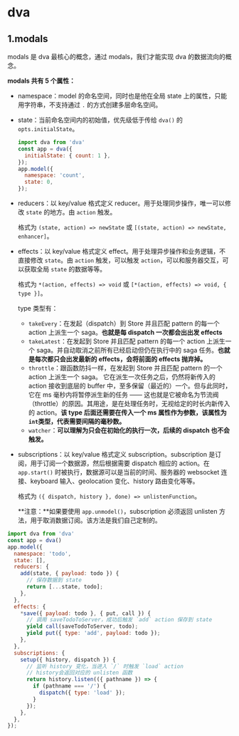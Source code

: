 # dva

## 1.modals

modals 是 dva 最核心的概念，通过 modals，我们才能实现 dva 的数据流向的概念。

**modals 共有 5 个属性：**

- namespace：model 的命名空间，同时也是他在全局 state 上的属性，只能用字符串，不支持通过 `.` 的方式创建多层命名空间。

- state：当前命名空间内的初始值，优先级低于传给 `dva()` 的 `opts.initialState`。

  ```js
  import dva from 'dva'
  const app = dva({
    initialState: { count: 1 },
  });
  app.model({
    namespace: 'count',
    state: 0,
  });
  ```

- reducers：以 key/value 格式定义 reducer。用于处理同步操作，唯一可以修改 `state` 的地方。由 `action` 触发。

  格式为 `(state, action) => newState` 或 `[(state, action) => newState, enhancer]`。

- effects：以 key/value 格式定义 effect。用于处理异步操作和业务逻辑，不直接修改 `state`。由 `action` 触发，可以触发 `action`，可以和服务器交互，可以获取全局 `state` 的数据等等。

  格式为 `*(action, effects) => void` 或 `[*(action, effects) => void, { type }]`。

  type 类型有：

  - `takeEvery`：在发起（dispatch）到 Store 并且匹配 pattern 的每一个 action 上派生一个 saga。**也就是每 dispatch 一次都会出出发 effects**
  - `takeLatest`：在发起到 Store 并且匹配 pattern 的每一个 action 上派生一个 saga。并自动取消之前所有已经启动但仍在执行中的 saga 任务。**也就是每次都只会出发最新的 effects，会将前面的 effects 抛弃掉。**
  - `throttle`：跟函数防抖一样，在发起到 Store 并且匹配 pattern 的一个 action 上派生一个 saga。 它在派生一次任务之后，仍然将新传入的 action 接收到底层的 buffer 中，至多保留（最近的）一个。但与此同时，它在 ms 毫秒内将暂停派生新的任务 —— 这也就是它被命名为节流阀（throttle）的原因。其用途，是在处理任务时，无视给定的时长内新传入的 action。**该 type 后面还需要在传入一个 ms 属性作为参数，该属性为`int`类型，代表需要间隔的毫秒数。**
  - `watcher`：**可以理解为只会在初始化的执行一次，后续的 dispatch 也不会触发。**

- subscriptions：以 key/value 格式定义 subscription。subscription 是订阅，用于订阅一个数据源，然后根据需要 dispatch 相应的 action。在 `app.start()` 时被执行，数据源可以是当前的时间、服务器的 websocket 连接、keyboard 输入、geolocation 变化、history 路由变化等等。

  格式为 `({ dispatch, history }, done) => unlistenFunction`。

  **注意：**如果要使用 `app.unmodel()`，subscription 必须返回 unlisten 方法，用于取消数据订阅。该方法是我们自己定制的。

```js
import dva from 'dva'
const app = dva()
app.model({
  namespace: 'todo',
  state: [],
  reducers: {
    add(state, { payload: todo }) {
      // 保存数据到 state
      return [...state, todo];
    },
  },
  effects: {
    *save({ payload: todo }, { put, call }) {
      // 调用 saveTodoToServer，成功后触发 `add` action 保存到 state
      yield call(saveTodoToServer, todo);
      yield put({ type: 'add', payload: todo });
    },
  },
  subscriptions: {
    setup({ history, dispatch }) {
      // 监听 history 变化，当进入 `/` 时触发 `load` action
      // history会返回对应的 unlisten 函数
      return history.listen(({ pathname }) => {
        if (pathname === '/') {
          dispatch({ type: 'load' });
        }
      });
    },
  },
});
```

